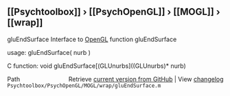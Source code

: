## [[Psychtoolbox]] &#8250; [[PsychOpenGL]] &#8250; [[MOGL]] &#8250; [[wrap]]

gluEndSurface  Interface to [OpenGL](OpenGL) function gluEndSurface  
  
usage:  gluEndSurface( nurb )  
  
C function:  void gluEndSurface[(GLUnurbs]((GLUnurbs)\* nurb)  




<div class="code_header" style="text-align:right;">
  <span style="float:left;">Path&nbsp;&nbsp;</span> <span class="counter">Retrieve <a href=
  "https://raw.github.com/Psychtoolbox-3/Psychtoolbox-3/beta/Psychtoolbox/PsychOpenGL/MOGL/wrap/gluEndSurface.m">current version from GitHub</a> | View <a href=
  "https://github.com/Psychtoolbox-3/Psychtoolbox-3/commits/beta/Psychtoolbox/PsychOpenGL/MOGL/wrap/gluEndSurface.m">changelog</a></span>
</div>
<div class="code">
  <code>Psychtoolbox/PsychOpenGL/MOGL/wrap/gluEndSurface.m</code>
</div>

